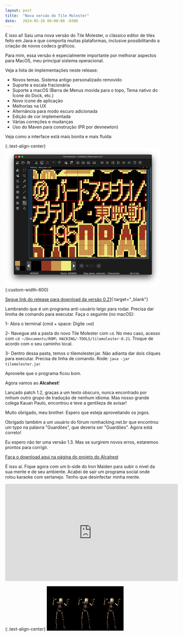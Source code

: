 ```yaml
---
layout: post
title:  "Nova versão do Tile Molester"
date:   2024-05-26 00:00:00 -0300
---
```


É isso aí! Saiu uma nova versão do Tile Molester, o clássico editor de tiles feito em Java e que comporta muitas plataformas, inclusive possibilitando a criação de novos codecs gráficos.

Para mim, essa versão é especialmente importante por melhorar aspectos para MacOS, meu principal sistema operacional.

Veja a lista de implementações neste release:

- Novos temas. Sistema antigo personalizado removido
- Suporte a escala fracionária
- Suporte a macOS (Barra de Menus movida para o topo, Tema nativo do Ícone do Dock, etc.)
- Novo ícone de aplicação
- Melhorias na UX
- Alternância para modo escuro adicionada
- Edição de cor implementada
- Várias correções e mudanças
- Uso do Maven para construção (PR por devnewton)

Veja como a interface está mais bonita e mais fluída:

{:.text-align-center}
![Novo Tile Molester](/img/misc/molesteiro-de-tiles-.21.png){:custom-width-600}

[Segue link do release para download da versão 0.21](https://github.com/toruzz/TileMolester/releases/tag/v0.21){:target="_blank"}

Lembrando que é um programa anti-usuário leigo para rodar. Precisa dar linnha de comando para executar. Faça o seguinte (no macOS):

1- Abra o terminal (cmd + space: Digite `cmd`)

2- Navegue até a pasta do novo Tile Molester com `cd`. No meu caso, acesso com `cd ~/Documents/ROM\ HACKING/-TOOLS/tilemolester-0.21`. Troque de acordo com o seu caminho local.

3- Dentro dessa pasta, temos o tilemolester.jar. Não adianta dar dois cliques para executar. Precisa de linha de comando. Rode: `java -jar tilemolester.jar`

Aproveite que o programa ficou bom.

Agora vamos ao **Alcahest**!

Lançado patch 1.2, graças a um texto obscuro, nunca encontrado por nnhum outro grupo de tradução de nenhum idioma. Mas nosso grande colega Kauan Paulo, encontrou e teve a gentileza de avisar!

Muito obrigado, meu brother. Espero que esteja aproveitando os jogos.

Obrigado também a um usuário do fórum romhacking.net.br que encontrou um typo na palavra "Guardões", que deveria ser "Guardões". Agora está correto!

Eu espero não ter uma versão 1.3. Mas se surgirem novos erros, estaremos prontos para corrigir.

[Faça o download aqui na página do projeto do Alcahest](/traducoes/snes-alcahest.html)

É isso aí. Fique agora com um b-side do Iron Maiden para subir o nível da sua mente e de seu ambiente. Acabei de sair um programa social onde rolou karaoke com sertanejo. Tenho que desinfectar minha mente.

<center><iframe width="560" height="315" src="https://www.youtube.com/embed/T5WpPLRrhac?si=zMzyH_cEyUcIeWtN" title="YouTube video player" frameborder="0" allow="accelerometer; autoplay; clipboard-write; encrypted-media; gyroscope; picture-in-picture; web-share" referrerpolicy="strict-origin-when-cross-origin" allowfullscreen></iframe></center>

{:.text-align-center}
![Iron Maien Dance Skull](/img/misc/iron-maiden-scull-dance.gif)![Iron Maien Dance Skull](/img/misc/iron-maiden-scull-dance.gif)![Iron Maien Dance Skull](/img/misc/iron-maiden-scull-dance.gif)